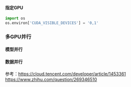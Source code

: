 #### 指定GPU
```python
import os
os.environ['CUDA_VISIBLE_DEVICES'] = '0,1'
```

### 多GPU并行
#### 模型并行

#### 数据并行

参考：https://cloud.tencent.com/developer/article/1453361
https://www.zhihu.com/question/269346510